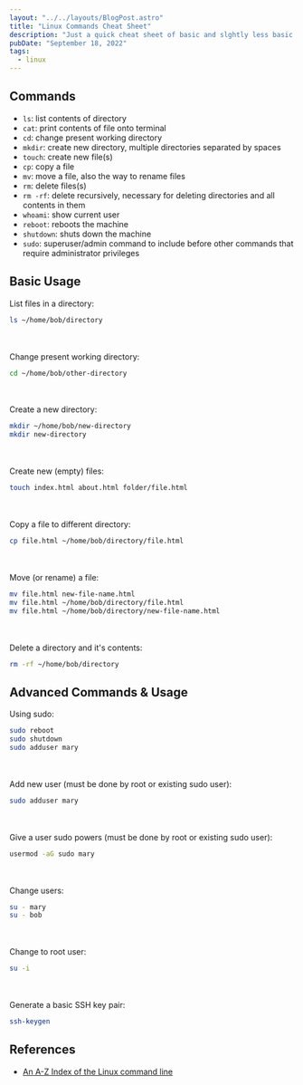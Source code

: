 ```yaml
---
layout: "../../layouts/BlogPost.astro"
title: "Linux Commands Cheat Sheet"
description: "Just a quick cheat sheet of basic and slghtly less basic Linux commands that I used when I was totally new to Linux, and have updated recently for my wife to use while she learns."
pubDate: "September 18, 2022"
tags:
  - linux
---
```


## Commands

- `ls`: list contents of directory
- `cat`: print contents of file onto terminal
- `cd`: change present working directory
- `mkdir`: create new directory, multiple directories separated by spaces
- `touch`: create new file(s)
- `cp`: copy a file
- `mv`: move a file, also the way to rename files
- `rm`: delete files(s)
- `rm -rf`: delete recursively, necessary for deleting directories and all contents in them
- `whoami`: show current user
- `reboot`: reboots the machine
- `shutdown`: shuts down the machine
- `sudo`: superuser/admin command to include before other commands that require administrator privileges

## Basic Usage

List files in a directory:

```bash
ls ~/home/bob/directory
```

<br><br>
Change present working directory:

```bash
cd ~/home/bob/other-directory
```

<br><br>
Create a new directory:

```bash
mkdir ~/home/bob/new-directory
mkdir new-directory
```

<br><br>
Create new (empty) files:

```bash
touch index.html about.html folder/file.html
```

<br><br>
Copy a file to different directory:

```bash
cp file.html ~/home/bob/directory/file.html
```

<br><br>
Move (or rename) a file:

```bash
mv file.html new-file-name.html
mv file.html ~/home/bob/directory/file.html
mv file.html ~/home/bob/directory/new-file-name.html
```

<br><br>
Delete a directory and it's contents:

```bash
rm -rf ~/home/bob/directory
```

## Advanced Commands & Usage

Using sudo:

```bash
sudo reboot
sudo shutdown
sudo adduser mary
```

<br><br>
Add new user (must be done by root or existing sudo user):

```bash
sudo adduser mary
```

<br><br>
Give a user sudo powers (must be done by root or existing sudo user):

```bash
usermod -aG sudo mary
```

<br><br>
Change users:

```bash
su - mary
su - bob
```

<br><br>
Change to root user:

```bash
su -i
```

<br><br>
Generate a basic SSH key pair:

```bash
ssh-keygen
```

## References

- <a href="https://ss64.com/bash" target="_blank">An A-Z Index of the Linux command line</a>
